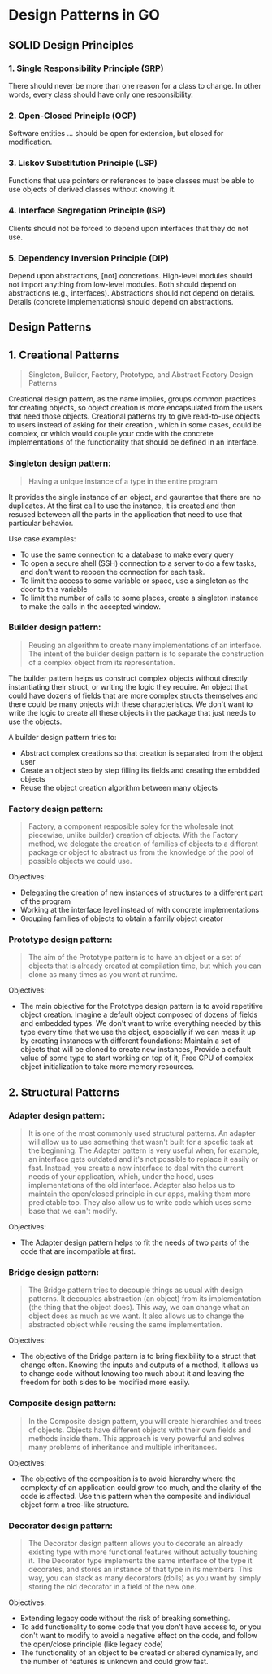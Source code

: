 # Design Patterns in GO
## SOLID Design Principles
### 1. Single Responsibility Principle (SRP)
There should never be more than one reason for a class to change. In other words, every class should have only one responsibility.
### 2. Open-Closed Principle (OCP)
Software entities ... should be open for extension, but closed for modification.
### 3. Liskov Substitution Principle (LSP)
Functions that use pointers or references to base classes must be able to use objects of derived classes without knowing it.
### 4. Interface Segregation Principle (ISP)
Clients should not be forced to depend upon interfaces that they do not use.
### 5. Dependency Inversion Principle (DIP)
Depend upon abstractions, [not] concretions.
High-level modules should not import anything from low-level modules. Both should depend on abstractions (e.g., interfaces).
Abstractions should not depend on details. Details (concrete implementations) should depend on abstractions.

## Design Patterns
## 1. Creational Patterns 
> Singleton, Builder, Factory, Prototype, and Abstract Factory Design Patterns
 

Creational design pattern, as the name implies, groups common practices for creating objects, so object creation is more encapsulated from the users that need those objects. Creational patterns try to give read-to-use objects to users instead of asking for their creation , which in some cases, could be complex, or which would couple your code with the concrete implementations of the functionality that should be defined in an interface.


### Singleton design pattern:
> Having a unique instance of a type in the entire program

It provides the single instance of an object, and gaurantee that there are no duplicates. At the first call to use the instance, it is created and then resused beteween all the parts in the application that need to use that particular behavior.

Use case examples:
* To use the same connection to a database to make every query
* To open a secure shell (SSH) connection to a server to do a few tasks, and don't want to reopen the connection for each task.
* To limit the access to some variable or space, use a singleton as the door to this variable
* To limit the number of calls to some places, create a singleton instance to make the calls in the accepted window.

### Builder design pattern:
> Reusing an algorithm to create many implementations of an interface. The intent of the builder design pattern is to separate the construction of a complex object from its representation.

The builder pattern helps us construct complex objects without directly instantiating their struct, or writing the logic they require. An object that could have dozens of fields that are more complex structs themselves and there could be many onjects with these characteristics. We don't want to write the logic to create all these objects in the package that just needs to use the objects.

A builder design pattern tries to:
* Abstract complex creations so that creation is separated from the object user
* Create an object step by step filling its fields and creating the embdded objects
* Reuse the object creation algorithm between many objects

### Factory design pattern:
> Factory, a component resposible soley for the wholesale (not piecewise, unlike builder) creation of objects. With the Factory method, we delegate the creation of families of objects to a different package or object to abstract us from the knowledge of the pool of possible objects we could use.

Objectives:
* Delegating the creation of new instances of structures to a different part of the
program
* Working at the interface level instead of with concrete implementations
* Grouping families of objects to obtain a family object creator

### Prototype design pattern:
> The aim of the Prototype pattern is to have an object or a set of objects that is already created at compilation time, but which you can clone as many times as you want at runtime.

Objectives:
* The main objective for the Prototype design pattern is to avoid repetitive object creation. Imagine a default object composed of dozens of fields and embedded types. We don't want to write everything needed by this type every time that we use the object, especially if we can mess it up by creating instances with different foundations: Maintain a set of objects that will be cloned to create new instances, Provide a default value of some type to start working on top of it, Free CPU of complex object initialization to take more memory resources.

## 2. Structural Patterns
### Adapter design pattern:
> It is one of the most commonly used structural patterns. An adapter will allow us to use something that wasn't built for a spcefic task at the beginning. The Adapter pattern is very useful when, for example, an interface gets outdated and it's
not possible to replace it easily or fast. Instead, you create a new interface to deal with the current needs of your application, which, under the hood, uses implementations of the old interface. Adapter also helps us to maintain the open/closed principle in our apps, making them more predictable too. They also allow us to write code which uses some base that we can't modify.

Objectives:
* The Adapter design pattern helps to fit the needs of two parts of the code that are incompatible at first. 

### Bridge design pattern:
> The Bridge pattern tries to decouple things as usual with design patterns. It decouples abstraction (an object) from its implementation (the thing that the object does). This way, we can change what an object does as much as we want. It also allows us to change the abstracted object while reusing the same implementation.

Objectives:
* The objective of the Bridge pattern is to bring flexibility to a struct that change often. Knowing the inputs and outputs of a method, it allows us to change code without knowing too much about it and leaving the freedom for both sides to be modified more easily.

### Composite design pattern:
> In the Composite design pattern, you will create hierarchies and trees of objects. Objects have different objects with their own fields and methods inside them. This approach is very powerful and solves many problems of inheritance and multiple inheritances.

Objectives:
* The objective of the composition is to avoid hierarchy where the complexity of an application could grow too much, and the
clarity of the code is affected. Use this pattern when the composite and individual object form a tree-like structure.

### Decorator design pattern:
> The Decorator design pattern allows you to decorate an already existing type with more functional features without actually touching it. The Decorator type implements the same interface of the type it decorates, and stores an instance of that type in its members. This way, you can stack as many decorators (dolls) as you want by simply storing the old decorator in a field of the new one.

Objectives:
* Extending legacy code without the risk of breaking something.
* To add functionality to some code that you don't have access to, or you don't want to modify to avoid a negative effect on the code, and follow the open/close principle (like legacy code)
* The functionality of an object to be created or altered dynamically, and the number of features is unknown and could grow fast.
